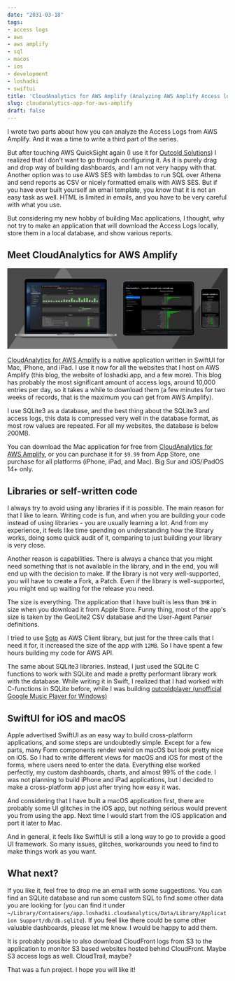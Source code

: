 ```yaml
---
date: "2031-03-18"
tags:
- access logs
- aws
- aws amplify
- sql
- macos
- ios
- development
- loshadki
- swiftui
title: 'CloudAnalytics for AWS Amplify (Analyzing AWS Amplify Access logs. Part 3)'
slug: cloudanalytics-app-for-aws-amplify
draft: false
---
```


I wrote two parts about how you can analyze the Access Logs from AWS Amplify. And it was a time to write a 
third part of the series.

But after touching AWS QuickSight again (I use it for [Outcold Solutions](https://www.outcoldsolutions.com)) 
I realized that I don't want to go through configuring it. As it is purely drag and drop way of building dashboards, 
and I am not very happy with that. Another option was to use AWS SES with lambdas to run SQL over Athena and send 
reports as CSV or nicely formatted emails with AWS SES. But if you have ever built yourself an email template, 
you know that it is not an easy task as well. HTML is limited in emails, and you have to be very careful with what you use.

But considering my new hobby of building Mac applications, I thought, why not try to make an application that 
will download the Access Logs locally, store them in a local database, and show various reports.

## Meet CloudAnalytics for AWS Amplify

![Available on all platforms](screenshot1.png)

[CloudAnalytics for AWS Amplify](https://loshadki.app/cloudanalytics/) is a native application written in SwiftUI for 
Mac, iPhone, and iPad. I use it now for all the websites that I host on AWS Amplify (this blog, the website of 
loshadki.app, and a few more). This blog has probably the most significant amount of access logs, around 10,000 
entries per day, so it takes a while to download them (a few minutes for two weeks of records, that is the maximum 
you can get from AWS Amplify).

I use SQLite3 as a database, and the best thing about the SQLite3 and access logs, this data is compressed very well 
in the database format, as most row values are repeated. For all my websites, the database is below 200MB.

You can download the Mac application for free from [CloudAnalytics for AWS Amplify](https://loshadki.app/cloudanalytics/), 
or you can purchase it for `$9.99` from App Store, one purchase for all platforms (iPhone, iPad, and Mac). 
Big Sur and iOS/iPadOS 14+ only.


## Libraries or self-written code

I always try to avoid using any libraries if it is possible. The main reason for that I like to learn. 
Writing code is fun, and when you are building your code instead of using libraries - you are usually learning a lot. 
And from my experience, it feels like time spending on understanding how the library works, doing some quick audit of it, 
comparing to just building your library is very close.

Another reason is capabilities. There is always a chance that you might need something that is not available in the 
library, and in the end, you will end up with the decision to make. If the library is not very well-supported, you 
will have to create a Fork, a Patch. Even if the library is  well-supported, you might end up waiting for the release you
need.

The size is everything. The application that I have built is less than `3MB` in size when you download it from Apple Store.
Funny thing, most of the app's size is taken by the GeoLite2 CSV database and the User-Agent Parser definitions.

I tried to use [Soto](https://github.com/soto-project/soto) as AWS Client library, but just for the three calls that 
I need it for, it increased the size of the app with `12MB`. So I have spent a few hours building my code for AWS API.

The same about SQLite3 libraries. Instead, I just used the SQLite C functions to work with SQLite and made a pretty 
performant library work with the database. While writing it in Swift, I realized that I had worked with C-functions 
in SQLite before, while I was building
[outcoldplayer (unofficial Google Music Player for Windows)](https://www.outcoldman.com/en/archive/2015/06/08/good-bye-outcoldplayer/)


## SwiftUI for iOS and macOS

Apple advertised SwiftUI as an easy way to build cross-platform applications, and some steps are undoubtedly simple. 
Except for a few
parts, many Form components render weird on macOS but look pretty nice on iOS. So I had to write different views for 
macOS and iOS for most of the forms, where users need to enter the data. Everything else worked perfectly, my custom dashboards, charts, and almost 99% of the code. I was not planning to build iPhone and iPad applications, but I decided to make a cross-platform app just after trying how easy it was.

And considering that I have built a macOS application first, there are probably some UI glitches in the iOS app, 
but nothing serious would prevent you from using the app. Next time I would start from the iOS application and port it later to Mac.

And in general, it feels like SwiftUI is still a long way to go to provide a good UI framework. So many issues, 
glitches, workarounds you need to find to make things work as you want.

## What next?

If you like it, feel free to drop me an email with some suggestions. You can find an SQLite database and run some 
custom SQL to find some other data you are looking for (you can find it under 
`~/Library/Containers/app.loshadki.cloudanalytics/Data/Library/Application Support/db/db.sqlite`). 
If you feel like there could be some other valuable dashboards, please let me know. I would be happy to add them. 

It is probably possible to also download CloudFront logs from S3 to the application to monitor S3 based websites
hosted behind CloudFront. Maybe S3 access logs as well. CloudTrail, maybe?

That was a fun project. I hope you will like it!